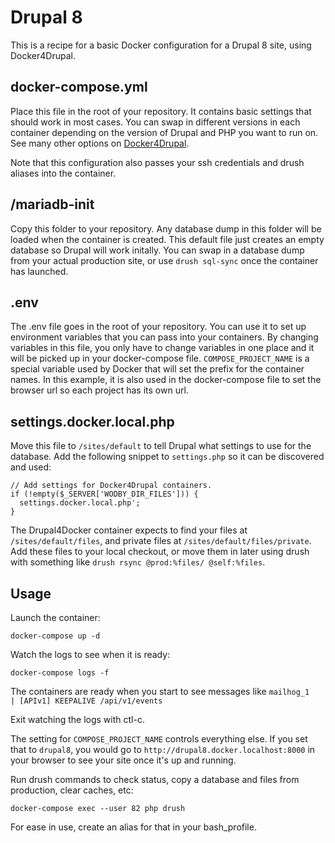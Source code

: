 # Drupal 8

This is a recipe for a basic Docker configuration for a Drupal 8 site, using Docker4Drupal.

## docker-compose.yml
Place this file in the root of your repository. It contains basic settings that should work in most cases. You can swap in different versions in each container depending on the version of Drupal and PHP you want to run on. See many other options on [Docker4Drupal](https://github.com/wodby/docker4drupal/blob/master/docker-compose.yml).

Note that this configuration also passes your ssh credentials and drush aliases into the container.

## /mariadb-init

Copy this folder to your repository. Any database dump in this folder will be loaded when the container is created. This default file just creates an empty database so Drupal will work initally. You can swap in a database dump from your actual production site, or use `drush sql-sync` once the container has launched.

## .env
The .env file goes in the root of your repository. You can use it to set up environment variables that you can pass into your containers. By changing variables in this file, you only have to change variables in one place and it will be picked up in your docker-compose file. `COMPOSE_PROJECT_NAME` is a special variable used by Docker that will set the prefix for the container names. In this example, it is also used in the docker-compose file to set the browser url so each project has its own url.

## settings.docker.local.php
Move this file to `/sites/default` to tell Drupal what settings to use for the database. Add the following snippet to `settings.php` so it can be discovered and used:

```
// Add settings for Docker4Drupal containers.
if (!empty($_SERVER['WODBY_DIR_FILES'])) {
  settings.docker.local.php';
}
```

The Drupal4Docker container expects to find your files at `/sites/default/files`, and private files at `/sites/default/files/private`. 
Add these files to your local checkout, or move them in later using drush with something like `drush rsync @prod:%files/ @self:%files`.

## Usage

Launch the container:

```
docker-compose up -d
```
Watch the logs to see when it is ready:

```
docker-compose logs -f
```

The containers are ready when you start to see messages like `mailhog_1    | [APIv1] KEEPALIVE /api/v1/events`

Exit watching the logs with ctl-c.

The setting for `COMPOSE_PROJECT_NAME` controls everything else. If you set that to `drupal8`, you would go to `http://drupal8.docker.localhost:8000` in your browser to see your site once it's up and running.


Run drush commands to check status, copy a database and files from production, clear caches, etc:

```
docker-compose exec --user 82 php drush
```
For ease in use, create an alias for that in your bash_profile.